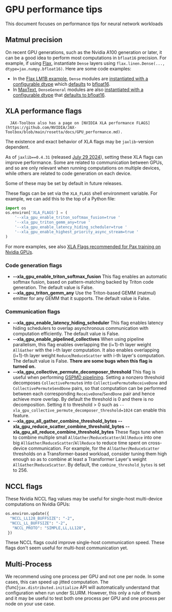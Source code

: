 # GPU performance tips

<!--* freshness: { reviewed: '2024-06-10' } *-->

This document focuses on performance tips for neural network workloads

## Matmul precision

On recent GPU generations, such as the Nvidia A100 generation or later, it can
be a good idea to perform most computations in `bfloat16` precision. For
example, if using [Flax](https://github.com/google/flax), instantiate `Dense`
layers using `flax.linen.Dense(..., dtype=jax.numpy.bfloat16)`. Here are some
code examples:
* In the [Flax LM1B
  example](https://github.com/google/flax/tree/main/examples/lm1b), `Dense`
  modules are [instantiated with a configurable
  dtype](https://github.com/google/flax/blob/fd8fd76a4af5307a61f85bac98feab9b26d60db8/examples/lm1b/models.py#L188)
  which [defaults](https://github.com/google/flax/blob/fd8fd76a4af5307a61f85bac98feab9b26d60db8/examples/lm1b/configs/default.py#L112) to
  [bfloat16](https://github.com/google/flax/blob/c0087535d7f2e5bfcbf2a7be6825b9f5055a54c6/examples/lm1b/train.py#L431).
* In [MaxText](https://github.com/google/maxtext), `DenseGeneral` modules are
  also [instantiated with a configurable
  dtype](https://github.com/google/maxtext/blob/07dc6ce27ced1246407d0de311d4a0d6a9fd46d8/MaxText/layers.py#L592)
  that [defaults to
  bfloat16](https://github.com/google/maxtext/blob/07dc6ce27ced1246407d0de311d4a0d6a9fd46d8/MaxText/configs/base.yml#L41).

## XLA performance flags

```{note}
  JAX-Toolbox also has a page on [NVIDIA XLA performance FLAGS](https://github.com/NVIDIA/JAX-Toolbox/blob/main/rosetta/docs/GPU_performance.md).
```

The existence and exact behavior of XLA flags may be `jaxlib`-version dependent.

As of `jaxlib==0.4.31` (released [July 29
2024](https://pypi.org/project/jaxlib/#history)), setting these XLA flags can
improve performance. Some are related to communication between GPUs, and so are
only relevant when running computations on multiple devices, while others are
related to code generation on each device.

Some of these may be set by default in future releases.

These flags can be set via the `XLA_FLAGS` shell environment variable. For
example, we can add this to the top of a Python file:
```python
import os
os.environ['XLA_FLAGS'] = (
    '--xla_gpu_enable_triton_softmax_fusion=true '
    '--xla_gpu_triton_gemm_any=true '
    '--xla_gpu_enable_latency_hiding_scheduler=true '
    '--xla_gpu_enable_highest_priority_async_stream=true '
)
```

For more examples, see also [XLA Flags recommended for Pax
training on Nvidia GPUs](https://github.com/NVIDIA/JAX-Toolbox/blob/main/rosetta/rosetta/projects/pax/README.md#xla-flags).


### Code generation flags

* **--xla_gpu_enable_triton_softmax_fusion** This flag enables an automatic
  softmax fusion, based on pattern-matching backed by Triton code generation.
  The default value is False.
* **--xla_gpu_triton_gemm_any** Use the Triton-based GEMM (matmul) emitter for
  any GEMM that it supports. The default value is False.

### Communication flags

* **--xla_gpu_enable_latency_hiding_scheduler** This flag enables latency hiding
  schedulers to overlap asynchronous communication with computation efficiently.
  The default value is False.
* **--xla_gpu_enable_pipelined_collectives** When using pipeline parallelism,
  this flag enables overlapping the (i+1)-th layer weight `AllGather` with the
  i-th layer computation. It also enables overlapping (i+1)-th layer
  weight `Reduce`/`ReduceScatter` with i-th layer's computation. The default
  value is False. **There are some bugs when this flag is turned on.**
* **--xla_gpu_collective_permute_decomposer_threshold** This flag is useful when
  performing [GSPMD pipelining](https://arxiv.org/abs/2105.04663). Setting a
  nonzero threshold decomposes `CollectivePermute`s into
  `CollectivePermuteReceiveDone` and `CollectivePermuteSendDone` pairs, so that
  computation can be performed between each corresponding
  `ReceiveDone`/`SendDone` pair and hence achieve more overlap. By default the
  threshold is 0 and there is no decomposition. Setting it to threshold > 0 such
  as `--xla_gpu_collective_permute_decomposer_threshold=1024` can enable this
  feature.
* **--xla_gpu_all_gather_combine_threshold_bytes**
  **--xla_gpu_reduce_scatter_combine_threshold_bytes**
  **--xla_gpu_all_reduce_combine_threshold_bytes**
  These flags tune when to combine multiple small
  `AllGather`/`ReduceScatter`/`AllReduce` into one big
  `AllGather`/`ReduceScatter`/`AllReduce` to reduce time spent on cross-device
  communication. For example, for the `AllGather`/`ReduceScatter` thresholds
  on a Transformer-based workload, consider tuning them high enough so as to
  combine at least a Transformer Layer's weight `AllGather`/`ReduceScatter`. By
  default, the `combine_threshold_bytes` is set to 256.

## NCCL flags

These Nvidia NCCL flag values may be useful for single-host multi-device
computations on Nvidia GPUs:

```python
os.environ.update({
  "NCCL_LL128_BUFFSIZE": "-2",
  "NCCL_LL_BUFFSIZE": "-2",
   "NCCL_PROTO": "SIMPLE,LL,LL128",
 })
```

These NCCL flags could improve single-host communication speed. These flags
don't seem useful for multi-host communication yet.

## Multi-Process

We recommend using one process per GPU and not one per node.  In some
cases, this can speed up jitted computation. The
{func}`jax.distributed.initialize` API will automatically understand
that configuration when run under SLURM. However, this only a rule of
thumb and it may be useful to test both one process per GPU and one
process per node on your use case.
